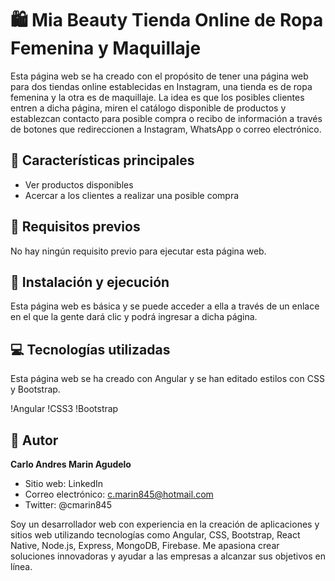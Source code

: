 # 🛍️ Mia Beauty Tienda Online de Ropa Femenina y Maquillaje

Esta página web se ha creado con el propósito de tener una página web para dos tiendas online establecidas en Instagram, una tienda es de ropa femenina y la otra es de maquillaje. La idea es que los posibles clientes entren a dicha página, miren el catálogo disponible de productos y establezcan contacto para posible compra o recibo de información a través de botones que redireccionen a Instagram, WhatsApp o correo electrónico.

## 🎁 Características principales

- Ver productos disponibles
- Acercar a los clientes a realizar una posible compra

## 🔧 Requisitos previos

No hay ningún requisito previo para ejecutar esta página web.

## 🚀 Instalación y ejecución

Esta página web es básica y se puede acceder a ella a través de un enlace en el que la gente dará clic y podrá ingresar a dicha página.

## 💻 Tecnologías utilizadas

Esta página web se ha creado con Angular y se han editado estilos con CSS y Bootstrap.

!Angular !CSS3 !Bootstrap

## 👤 Autor

**Carlo Andres Marin Agudelo**

- Sitio web: LinkedIn
- Correo electrónico: c.marin845@hotmail.com
- Twitter: @cmarin845

Soy un desarrollador web con experiencia en la creación de aplicaciones y sitios web utilizando tecnologías como Angular, CSS, Bootstrap, React Native, Node.js, Express, MongoDB, Firebase. Me apasiona crear soluciones innovadoras y ayudar a las empresas a alcanzar sus objetivos en línea.
